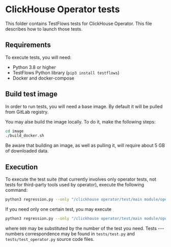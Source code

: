 # ClickHouse Operator tests

This folder contains TestFlows tests for ClickHouse Operator. This file describes how to launch those tests.

## Requirements

To execute tests, you will need:

- Python 3.8 or higher
- TestFlows Python library (`pip3 install testflows`)
- Docker and docker-compose

## Build test image

In order to run tests, you will need a base image. By default it will be pulled from GitLab registry. 

You may alse build the image locally. To do it, make the following steps:

```bash
cd image
./build_docker.sh
```

Be aware that building an image, as well as pulling it, will require about 5 GB of downloaded data.

## Execution

To execute the test suite (that currently involves only operator tests, not tests for third-party tools used by operator), execute the following command:

```bash
python3 regression.py --only "/clickhouse operator/test/main module/operator*"
```

If you need only one certain test, you may execute

```bash
python3 regression.py --only "/clickhouse operator/test/main module/operator/test_009*"
```

where `009` may be substituted by the number of the test you need. Tests --- numbers correspondence may be found in `tests/test.py` and `tests/test_operator.py` source code files.
